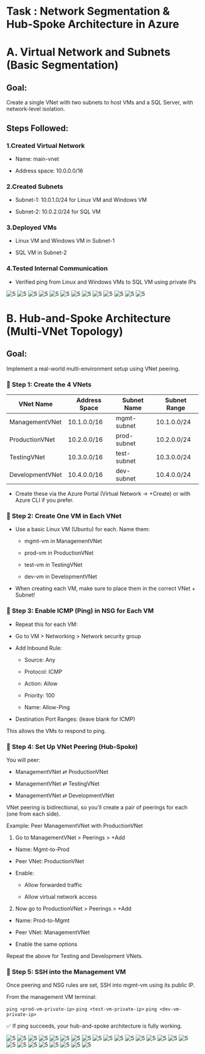 # **Task** : Network Segmentation & Hub-Spoke Architecture in Azure

# A. Virtual Network and Subnets (Basic Segmentation)
## Goal:
Create a single VNet with two subnets to host VMs and a SQL Server, with network-level isolation.

## Steps Followed:
### 1.Created Virtual Network

- Name: main-vnet

- Address space: 10.0.0.0/16

### 2.Created Subnets

- Subnet-1: 10.0.1.0/24 for Linux VM and Windows VM

- Subnet-2: 10.0.2.0/24 for SQL VM

### 3.Deployed VMs

- Linux VM and Windows VM in Subnet-1

- SQL VM in Subnet-2

### 4.Tested Internal Communication

- Verified ping from Linux and Windows VMs to SQL VM using private IPs

![5](screenshots-A/01.png)
![5](screenshots-A/02.png)
![5](screenshots-A/03.png)
![5](screenshots-A/04.png)
![5](screenshots-A/05.png)
![5](screenshots-A/06.png)
![5](screenshots-A/07.png)
![5](screenshots-A/08.png)
![5](screenshots-A/09.png)
![5](screenshots-A/10.png)
![5](screenshots-A/11.png)
![5](screenshots-A/12.png)
![5](screenshots-A/13.png)













# B. Hub-and-Spoke Architecture (Multi-VNet Topology)

## Goal:
Implement a real-world multi-environment setup using VNet peering.

### 🔹 Step 1: Create the 4 VNets

| VNet Name        | Address Space | Subnet Name   | Subnet Range   |
|------------------|---------------|---------------|----------------|
| ManagementVNet   | 10.1.0.0/16   | mgmt-subnet   | 10.1.0.0/24    |
| ProductionVNet   | 10.2.0.0/16   | prod-subnet   | 10.2.0.0/24    |
| TestingVNet      | 10.3.0.0/16   | test-subnet   | 10.3.0.0/24    |
| DevelopmentVNet  | 10.4.0.0/16   | dev-subnet    | 10.4.0.0/24    |

- Create these via the Azure Portal (Virtual Network → +Create) or with Azure CLI if you prefer.

### 🔹 Step 2: Create One VM in Each VNet
- Use a basic Linux VM (Ubuntu) for each. Name them:

  - mgmt-vm in ManagementVNet

  - prod-vm in ProductionVNet

  - test-vm in TestingVNet

  - dev-vm in DevelopmentVNet

- When creating each VM, make sure to place them in the correct VNet + Subnet!

### 🔹 Step 3: Enable ICMP (Ping) in NSG for Each VM
- Repeat this for each VM:

- Go to VM > Networking > Network security group

- Add Inbound Rule:

  - Source: Any

  - Protocol: ICMP

  - Action: Allow

  - Priority: 100

  - Name: Allow-Ping

- Destination Port Ranges: (leave blank for ICMP)

This allows the VMs to respond to ping.

### 🔹 Step 4: Set Up VNet Peering (Hub-Spoke)
You will peer:

  - ManagementVNet ⇄ ProductionVNet

  - ManagementVNet ⇄ TestingVNet

  - ManagementVNet ⇄ DevelopmentVNet

VNet peering is bidirectional, so you’ll create a pair of peerings for each (one from each side).

Example: Peer ManagementVNet with ProductionVNet

1. Go to ManagementVNet > Peerings > +Add

  - Name: Mgmt-to-Prod

  - Peer VNet: ProductionVNet

  - Enable:

    - Allow forwarded traffic

    - Allow virtual network access

2. Now go to ProductionVNet > Peerings > +Add

  - Name: Prod-to-Mgmt

  - Peer VNet: ManagementVNet

  - Enable the same options

Repeat the above for Testing and Development VNets.

### 🔹 Step 5: SSH into the Management VM
Once peering and NSG rules are set, SSH into mgmt-vm using its public IP.

From the management VM terminal:

`ping <prod-vm-private-ip>`
`ping <test-vm-private-ip>`
`ping <dev-vm-private-ip>`

✅ If ping succeeds, your hub-and-spoke architecture is fully working.

![5](screenshots-B/01.png)
![5](screenshots-B/02.png)
![5](screenshots-B/03.png)
![5](screenshots-B/04.png)
![5](screenshots-B/05.png)
![5](screenshots-B/06.png)
![5](screenshots-B/07.png)
![5](screenshots-B/08.png)
![5](screenshots-B/09.png)
![5](screenshots-B/10.png)
![5](screenshots-B/11.png)
![5](screenshots-B/12.png)
![5](screenshots-B/13.png)
![5](screenshots-B/14.png)
![5](screenshots-B/15.png)
![5](screenshots-B/16.png)
![5](screenshots-B/17.png)
![5](screenshots-B/18.png)
![5](screenshots-B/19.png)
![5](screenshots-B/20.png)
![5](screenshots-B/21.png)
![5](screenshots-B/22.png)
![5](screenshots-B/23.png)
![5](screenshots-B/24.png)
![5](screenshots-B/25.png)
